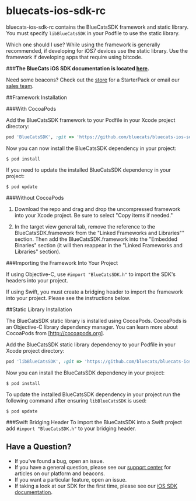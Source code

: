 bluecats-ios-sdk-rc
================

bluecats-ios-sdk-rc contains the BlueCatsSDK framework and static library. You must specify `libBlueCatsSDK` in your Podfile to use the static library.  

Which one should I use?  While using the framework is generally recommended, if developing for iOS7 devices use the static library.  Use the framework if developing apps that require using bitcode.

###**The BlueCats iOS SDK documentation is located [here](https://github.com/bluecats/bluecats-ios-sdk/wiki).**

Need some beacons?  Check out the [store](http://store.bluecats.com/collections/featured-products/products/bluecats-starterpack-with-usb) for a StarterPack or email our [sales team](mailto:sales@bluecats.com).

##Framework Installation

###With CocoaPods

Add the BlueCatsSDK framework to your Podfile in your Xcode project directory:

```ruby
pod 'BlueCatsSDK', :git => 'https://github.com/bluecats/bluecats-ios-sdk.git'
```

Now you can now install the BlueCatsSDK dependency in your project:

```
$ pod install
```
If you need to update the installed BlueCatsSDK dependency in your project:

```
$ pod update
```

###Without CocoaPods

1. Download the repo and drag and drop the uncompressed framework into your Xcode project.  Be sure to select "Copy items if needed."

2. In the target view general tab, remove the reference to the BlueCatsSDK.framework from the "Linked Frameworks and Libraries"" section. Then add the BlueCatsSDK.framework into the "Embedded Binaries" section (it will then reappear in the "Linked Frameworks and Libraries" section).

###Importing the Framework Into Your Project

If using Objective-C, use `#import "BlueCatsSDK.h"` to import the SDK's headers into your project.

If using Swift, you must create a bridging header to import the framework into your project. Please see the instructions below.

##Static Library Installation

The BlueCatsSDK static library is installed using CocoaPods.  CocoaPods is an Objective-C library dependency manager. You can learn more about CocoaPods from [http://cocoapods.org].

Add the BlueCatsSDK static library dependency to your Podfile in your Xcode project directory:

```ruby
pod 'libBlueCatsSDK', :git => 'https://github.com/bluecats/bluecats-ios-sdk.git'
```

Now you can install the BlueCatsSDK dependency in your project:

```
$ pod install
```

To update the installed BlueCatsSDK dependency in your project run the following command after ensuring `libBlueCatsSDK` is used:

```
$ pod update
```

###Swift Bridging Header
To import the BlueCatsSDK into a Swift project add `#import "BlueCatsSDK.h"` to your bridging header.

## Have a Question?

* If you've found a bug, open an issue.
* If you have a general question, please see our [support center](support.bluecats.com) for articles on our platform and beacons.
* If you want a particular feature, open an issue.
* If taking a look at our SDK for the first time, please see our [iOS SDK documentation](https://github.com/bluecats/bluecats-ios-sdk/wiki).
